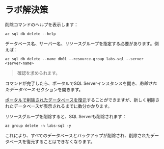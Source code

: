 # ラボ解決策

削除コマンドのヘルプを表示します：



```
az sql db delete --help
```


データベース名、サーバー名、リソースグループを指定する必要があります。例えば：



```
az sql db delete --name db01 --resource-group labs-sql --server <server-name>
```


> 確認を求められます。

コマンドが完了したら、ポータルでSQL Serverインスタンスを開き、_削除されたデータベース_ セクションを開きます。

[ポータルで削除されたデータベースを復元](https://docs.microsoft.com/ja-jp/azure/azure-sql/database/recovery-using-backups#deleted-database-restore-by-using-the-azure-portal)することができますが、新しく削除されたデータベースが表示されるまでに数分かかります。

リソースグループを削除すると、SQL Serverも削除されます：



```
az group delete -n labs-sql -y
```


これにより、すべてのデータベースとバックアップが削除され、削除されたデータベースを復元することはできなくなります。

